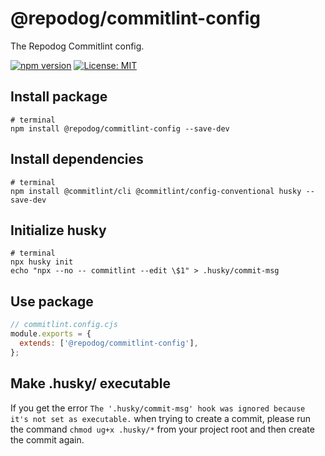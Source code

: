 # @repodog/commitlint-config

The Repodog Commitlint config.

[![npm version](https://badge.fury.io/js/%40repodog%2Fcommitlint-config.svg)](https://badge.fury.io/js/%40repodog%2Fcommitlint-config)
[![License: MIT](https://img.shields.io/badge/License-MIT-yellow.svg)](LICENSE)

## Install package

```shell
# terminal
npm install @repodog/commitlint-config --save-dev
```

## Install dependencies

```shell
# terminal
npm install @commitlint/cli @commitlint/config-conventional husky --save-dev
```

## Initialize husky

```shell
# terminal
npx husky init
echo "npx --no -- commitlint --edit \$1" > .husky/commit-msg
```

## Use package

```javascript
// commitlint.config.cjs
module.exports = {
  extends: ['@repodog/commitlint-config'],
};
```

## Make .husky/ executable

If you get the error `The '.husky/commit-msg' hook was ignored because it's not set as executable.` when trying to create a commit, please run the command `chmod ug+x .husky/*` from your project root and then create the commit again.
